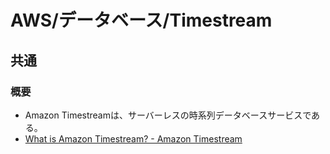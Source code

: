 # AWS/データベース/Timestream

## 共通

### 概要

- Amazon Timestreamは、サーバーレスの時系列データベースサービスである。
- [What is Amazon Timestream? - Amazon Timestream](https://docs.aws.amazon.com/timestream/latest/developerguide/what-is-timestream.html)

